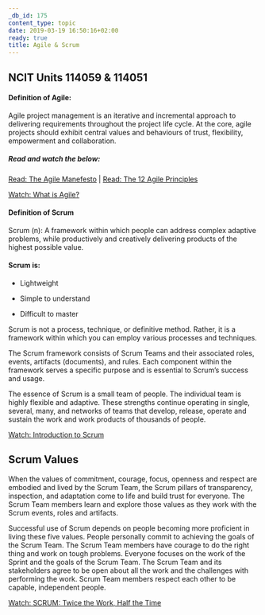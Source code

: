 ```yaml
---
_db_id: 175
content_type: topic
date: 2019-03-19 16:50:16+02:00
ready: true
title: Agile & Scrum
---
```


## NCIT Units 114059 & 114051

#### Definition of Agile:

Agile project management is an iterative and incremental approach to delivering requirements throughout the project life cycle. At the core, agile projects should exhibit central values and behaviours of trust, flexibility, empowerment and collaboration.

##### Read and watch the below:

[Read: The Agile Manefesto](https://agilemanifesto.org/) | [Read: The 12 Agile Principles](https://agilemanifesto.org/principles.html)

[Watch: What is Agile?](https://youtu.be/Z9QbYZh1YXY)

#### Definition of Scrum

Scrum (n): A framework within which people can address complex adaptive problems, while productively and creatively delivering products of the highest possible value.

#### Scrum is:

- Lightweight

- Simple to understand

- Difficult to master

Scrum is not a process, technique, or definitive method. Rather, it is a framework within which you can employ various processes and techniques.

The Scrum framework consists of Scrum Teams and their associated roles, events, artifacts (documents), and rules. Each component within the framework serves a specific purpose and is essential to Scrum’s success and usage.

The essence of Scrum is a small team of people. The individual team is highly flexible and adaptive. These strengths continue operating in single, several, many, and networks of teams that develop, release, operate and sustain the work and work products of thousands of people.

[Watch: Introduction to Scrum](https://youtu.be/9TycLR0TqFA)

## Scrum Values

When the values of commitment, courage, focus, openness and respect are embodied and lived by the Scrum Team, the Scrum pillars of transparency, inspection, and adaptation come to life and build trust for everyone. The Scrum Team members learn and explore those values as they work with the Scrum events, roles and artifacts.

Successful use of Scrum depends on people becoming more proficient in living these five values. People personally commit to achieving the goals of the Scrum Team. The Scrum Team members have courage to do the right thing and work on tough problems. Everyone focuses on the work of the Sprint and the goals of the Scrum Team. The Scrum Team and its stakeholders agree to be open about all the work and the challenges with performing the work. Scrum Team members respect each other to be capable, independent people.

[Watch: SCRUM: Twice the Work, Half the Time](https://youtu.be/RaaBrPCo_Mw)